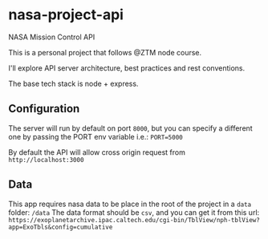 # nasa-project-api

NASA Mission Control API

This is a personal project that follows @ZTM node course.

I'll explore API server architecture, best practices and rest conventions.

The base tech stack is node + express.

## Configuration

The server will run by default on port `8000`, but you can specify a different one by passing the PORT env variable i.e.: `PORT=5000`

By default the API will allow cross origin request from `http://localhost:3000`

## Data

This app requires nasa data to be place in the root of the project in a `data` folder: `/data`
The data format should be `csv`, and you can get it from this url: `https://exoplanetarchive.ipac.caltech.edu/cgi-bin/TblView/nph-tblView?app=ExoTbls&config=cumulative`
